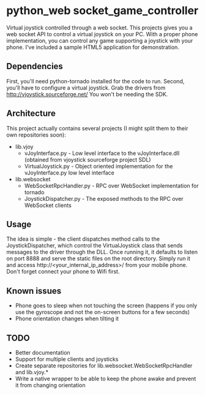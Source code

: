 python_web socket_game_controller
================================

Virtual joystick controlled through a web socket.
This projects gives you a web socket API to control a virtual joystick on your PC.
With a proper phone implementation, you can control any game supporting a joystick with your phone.
I've included a sample HTML5 application for demonstration.

Dependencies
------------
First, you'll need python-tornado installed for the code to run.
Second, you'll have to configure a virtual joystick. Grab the drivers from http://vjoystick.sourceforge.net/
You won't be needing the SDK.

Architecture
------------
This project actually contains several projects (I might split them to their own repositories soon):
* lib.vjoy
    * vJoyInterface.py - Low level interface to the vJoyInterface.dll (obtained from vjoystick sourceforge project SDL)
    * VirtualJoystick.py - Object oriented implementation for the vJoyInterface.py low level interface
* lib.websocket
    * WebSocketRpcHandler.py - RPC over WebSocket implementation for tornado
    * JoystickDispatcher.py - The exposed methods to the RPC over WebSocket clients

Usage
-----
The idea is simple - the client dispatches method calls to the JoystickDispatcher, which control the VirtualJoystick class that sends messages to the driver through the DLL.
Once running it, it defaults to listen on port 8888 and serve the static files on the root directory.
Simply run it and access http://<your_internal_ip_address>/ from your mobile phone. Don't forget connect your phone to Wifi first.

Known issues
------------
* Phone goes to sleep when not touching the screen (happens if you only use the gyroscope and not the on-screen buttons for a few seconds)
* Phone orientation changes when tilting it

TODO
----
* Better documentation
* Support for multiple clients and joysticks
* Create separate repositories for lib.websocket.WebSocketRpcHandler and lib.vjoy.*
* Write a native wrapper to be able to keep the phone awake and prevent it from changing orientation
